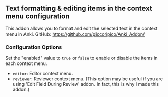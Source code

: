 ## Text formatting & editing items in the context menu configuration

This addon allows you to format and edit the selected text in the context menu in Anki.
GitHub: https://github.com/piccoripico/Anki_Addon/

### Configuration Options

Set the "enabled" value to `true` or `false` to enable or disable the items in each context menu.

- `editor`: Editor context menu.
- `reviewer`: Reviewer context menu. (This option may be useful if you are using 'Edit Field During Review' addon. In fact, this is why I made this addon.)